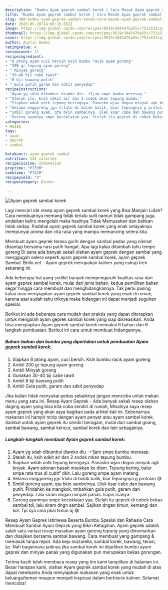 ```yaml
---
description: "Bumbu Ayam geprek sambal korek | Cara Masak Ayam geprek sambal korek Yang Mudah Dan Praktis"
title: "Bumbu Ayam geprek sambal korek | Cara Masak Ayam geprek sambal korek Yang Mudah Dan Praktis"
slug: 408-bumbu-ayam-geprek-sambal-korek-cara-masak-ayam-geprek-sambal-korek-yang-mudah-dan-praktis
date: 2020-05-20T14:08:15.652Z
image: https://img-global.cpcdn.com/recipes/9519c3845476a55c/751x532cq70/ayam-geprek-sambal-korek-foto-resep-utama.jpg
thumbnail: https://img-global.cpcdn.com/recipes/9519c3845476a55c/751x532cq70/ayam-geprek-sambal-korek-foto-resep-utama.jpg
cover: https://img-global.cpcdn.com/recipes/9519c3845476a55c/751x532cq70/ayam-geprek-sambal-korek-foto-resep-utama.jpg
author: Austin Gomez
ratingvalue: 4
reviewcount: 11
recipeingredient:
- "8 ptong ayam cuci bersih Ksih bumbu racik ayam goreng"
- "200 gr tepung ayam goreng"
- " Minyak goreng"
- "30-40 bji cabe rawit"
- "6 bji bawang putih"
- " Gula putih garam dan sdkit penyedap"
recipeinstructions:
- "Ayam yg sdah dibumbui diamkn dlu -+1jam smpe bumbu meresap."
- "Stelah itu, ksih sdkit air dan 2 sndok mkan tepung bumbu."
- "Siapkan wdah untk tepung keringnya. Panaskn wjan dngan minyak agk bnyak. Ayam adonan basah msukkan ke dlam. Tepung kering, balur smpe rata trus di cubit² dkit. Lalu goreng smpe ayam matang."
- "Selama mnggoreng jgn trlalu di bolak balik, biar tepungnya g protolan 😅"
- "Smbil goreng ayam, qta bkin sambelnya. Ulek ksar cabe dan bawang putih. Pindahkn ke mangkok, tmbahkan gula putih, garam dan penyedap. Lalu siram dngan minyak panas. Icipin rsanya."
- "Goreng ayamnya smpe kecoklatan yaa. Stelah itu geprek di cobek bekas sambel tdi, lalu siram dngn sambel. Sajikan dngan timun, kemangi dan kol. Tpi sya cma pkai timun aj 😅"
categories:
- Resep
tags:
- ayam
- geprek
- sambal

katakunci: ayam geprek sambal 
nutrition: 134 calories
recipecuisine: Indonesian
preptime: "PT33M"
cooktime: "PT41M"
recipeyield: "4"
recipecategory: Dinner

---
```



![Ayam geprek sambal korek](https://img-global.cpcdn.com/recipes/9519c3845476a55c/751x532cq70/ayam-geprek-sambal-korek-foto-resep-utama.jpg)

Lagi mencari ide resep ayam geprek sambal korek yang Bisa Manjain Lidah? Cara membuatnya memang tidak terlalu sulit namun tidak gampang juga. andaikan keliru mengolah maka hasilnya Tidak Memuaskan dan bahkan tidak sedap. Padahal ayam geprek sambal korek yang enak selayaknya mempunyai aroma dan cita rasa yang mampu memancing selera kita.

Membuat ayam geprek terasa gurih dengan sambal pedas yang nikmat disantap bersama nasi putih hangat. Apa lagi kalau ditambah tahu tempe goreng Di sana ada banyak sekali olahan ayam geprek dengan sambal yang menggugah selera seperti ayam geprek sambal korek, ayam geprek Sambal. Brilio.net - Ayam geprek merupakan kuliner yang cukup tren sekarang ini.

Ada beberapa hal yang sedikit banyak mempengaruhi kualitas rasa dari ayam geprek sambal korek, mulai dari jenis bahan, kedua pemilihan bahan segar hingga cara membuat dan menghidangkannya. Tak perlu pusing kalau mau menyiapkan ayam geprek sambal korek yang enak di rumah, karena asal sudah tahu triknya maka hidangan ini dapat menjadi suguhan spesial.


Berikut ini ada beberapa cara mudah dan praktis yang dapat diterapkan untuk mengolah ayam geprek sambal korek yang siap dikreasikan. Anda bisa menyiapkan Ayam geprek sambal korek memakai 6 bahan dan 6 langkah pembuatan. Berikut ini cara untuk membuat hidangannya.

<!--inarticleads1-->

##### Bahan-bahan dan bumbu yang diperlukan untuk pembuatan Ayam geprek sambal korek:

1. Siapkan 8 ptong ayam, cuci bersih. Ksih bumbu racik ayam goreng
1. Ambil 200 gr tepung ayam goreng
1. Ambil  Minyak goreng
1. Gunakan 30-40 bji cabe rawit
1. Ambil 6 bji bawang putih
1. Ambil  Gula putih, garam dan sdkit penyedap


Jika kalian tidak menyukai pedas sebaiknya jangan mencoba untuk makan menu yang satu ini. Resep Ayam Geprek - Ada banyak sekali resep olahan daging ayam yang bisa kita coba sendiri di rumah, Misalnya saya resep ayam geprek yang akan saya bagikan pada artikel kali ini. Sebenarnya makanan ini hampir mirip dengan ayam penyet atau ayam sambal korek. Sambal untuk ayam geprek itu sendiri beragam, mulai dari sambal goang, sambal bawang, sambal kencur, sambal korek dan lain sebagainya. 

<!--inarticleads2-->

##### Langkah-langkah membuat Ayam geprek sambal korek:

1. Ayam yg sdah dibumbui diamkn dlu -+1jam smpe bumbu meresap.
1. Stelah itu, ksih sdkit air dan 2 sndok mkan tepung bumbu.
1. Siapkan wdah untk tepung keringnya. Panaskn wjan dngan minyak agk bnyak. Ayam adonan basah msukkan ke dlam. Tepung kering, balur smpe rata trus di cubit² dkit. Lalu goreng smpe ayam matang.
1. Selama mnggoreng jgn trlalu di bolak balik, biar tepungnya g protolan 😅
1. Smbil goreng ayam, qta bkin sambelnya. Ulek ksar cabe dan bawang putih. Pindahkn ke mangkok, tmbahkan gula putih, garam dan penyedap. Lalu siram dngan minyak panas. Icipin rsanya.
1. Goreng ayamnya smpe kecoklatan yaa. Stelah itu geprek di cobek bekas sambel tdi, lalu siram dngn sambel. Sajikan dngan timun, kemangi dan kol. Tpi sya cma pkai timun aj 😅


Resep Ayam Geprek Istimewa Beserta Bumbu Spesial dan Rahasia Cara Membuat Sambal Ayam Geprak yang Bikin Ketagihan. Ayam geprek adalah salah satu variasi resep masakan ayam goreng tepung yang dimemarkan dan disajikan bersama sambal bawang. Cara membuat yang gampang &amp; memasak tanpa repot. Ada keju mozarella, sambal korek, bawang, terasi, ijo. Nah bagaimana jadinya jika sambal korek ini dijadikan bumbu ayam geprek dan minyak panas yang digunakan pun merupakan bekas gorengan. 

Terima kasih telah membaca resep yang tim kami tampilkan di halaman ini. Besar harapan kami, olahan Ayam geprek sambal korek yang mudah di atas dapat membantu Anda menyiapkan makanan yang enak untuk keluarga/teman maupun menjadi inspirasi dalam berbisnis kuliner. Selamat mencoba!
